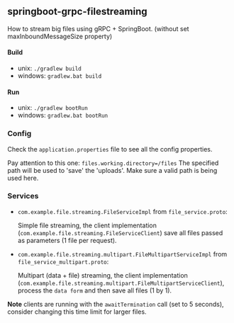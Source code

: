 ## springboot-grpc-filestreaming

How to stream big files using gRPC + SpringBoot. (without set maxInboundMessageSize property)

#### Build

- unix: `./gradlew build`
- windows: `gradlew.bat build` 

#### Run

- unix: `./gradlew bootRun`
- windows: `gradlew.bat bootRun`

### Config

Check the `application.properties` file to see all the config properties.

Pay attention to this one:
`files.working.directory=/files`
The specified path will be used to 'save' the 'uploads'. Make sure a valid path is being used here.

### Services

- `com.example.file.streaming.FileServiceImpl` from `file_service.proto`:

     Simple file streaming, the client implementation (`com.example.file.streaming.FileServiceClient`) save all files passed as parameters (1 file per request).
     
- `com.example.file.streaming.multipart.FileMultipartServiceImpl` from `file_service_multipart.proto`:
  
     Multipart (data + file) streaming, the client implementation (`com.example.file.streaming.multipart.FileMultipartServiceClient`), process the `data form` and then save all files (1 by 1).
     
**Note** clients are running with the `awaitTermination` call (set to 5 seconds), consider changing this time limit for larger files.
       
